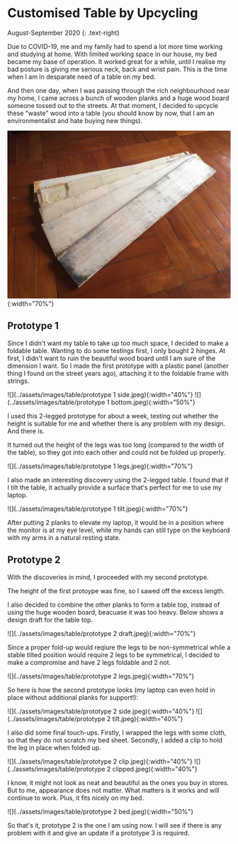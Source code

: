 # Customised Table by Upcycling
August-September 2020 
{: .text-right}

Due to COVID-19, me and my family had to spend a lot more time working and studying at home. With limited working space in our house, my bed became my base of operation. It worked great for a while, until I realise my bad posture is giving me serious neck, back and wrist pain. This is the time when I am in desparate need of a table on my bed. 

And then one day, when I was passing through the rich neighbourhood near my home, I came across a bunch of wooden planks and a huge wood board someone tossed out to the streets. At that moment, I decided to upcycle these "waste" wood into a table (you should know by now, that I am an environmentalist and hate buying new things).

![](../assets/images/table/planks.jpeg){:width="70%"}

## Prototype 1

Since I didn't want my table to take up too much space, I decided to make a foldable table. Wanting to do some testings first, I only bought 2 hinges. At first, I didn't want to ruin the beautiful wood board until I am sure of the dimension I want. So I made the first prototype with a plastic panel (another thing I found on the street years ago), attaching it to the foldable frame with strings. 

![](../assets/images/table/prototype 1 side.jpeg){:width="40%"}
![](../assets/images/table/prototype 1 bottom.jpeg){:width="50%"}

I used this 2-legged prototype for about a week, testing out whether the height is suitable for me and whether there is any problem with my design. And there is. 

It turned out the height of the legs was too long (compared to the width of the table), so they got into each other and could not be folded up properly. 

![](../assets/images/table/prototype 1 legs.jpeg){:width="70%"}

I also made an interesting discovery using the 2-legged table. I found that if I tilt the table, it actually provide a surface that's perfect for me to use my laptop. 

![](../assets/images/table/prototype 1 tilt.jpeg){:width="70%"}

After putting 2 planks to elevate my laptop, it would be in a position where the monitor is at my eye level, while my hands can still type on the keyboard with my arms in a natural resting state. 

## Prototype 2

With the discoveries in mind, I proceeded with my second prototype. 

The height of the first protoype was fine, so I sawed off the excess length. 

I also decided to combine the other planks to form a table top, instead of using the huge wooden board, beacuase it was too heavy. Below shows a design draft for the table top. 

![](../assets/images/table/prototype 2 draft.jpeg){:width="70%"}

Since a proper fold-up would reqiure the legs to be non-symmetrical while a stable tilted position would require 2 legs to be symmetrical, I decided to make a compromise and have 2 legs foldable and 2 not. 

![](../assets/images/table/prototype 2 legs.jpeg){:width="70%"}

So here is how the second prototype looks (my laptop can even hold in place without additional planks for support!):

![](../assets/images/table/prototype 2 side.jpeg){:width="40%"}
![](../assets/images/table/prototype 2 tilt.jpeg){:width="40%"}

I also did some final touch-ups. Firstly, I wrapped the legs with some cloth, so that they do not scratch my bed sheet. Secondly, I added a clip to hold the leg in place when folded up. 

![](../assets/images/table/prototype 2 clip.jpeg){:width="40%"}
![](../assets/images/table/prototype 2 clipped.jpeg){:width="40%"}

I know, it might not look as neat and beautiful as the ones you buy in stores. But to me, appearance does not matter. What matters is it works and will continue to work. Plus, it fits nicely on my bed. 

![](../assets/images/table/prototype 2 bed.jpeg){:width="50%"}

So that's it, prototype 2 is the one I am using now. I will see if there is any problem with it and give an update if a prototype 3 is required. 



